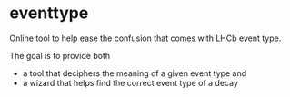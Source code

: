 # eventtype

Online tool to help ease the confusion that comes with LHCb event type.

The goal is to provide both 
 - a tool that deciphers the meaning of a given event type and 
 - a wizard that helps find the correct event type of a decay
